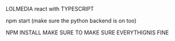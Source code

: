 LOLMEDIA react with TYPESCRIPT



npm start (make sure the python backend is on too)

NPM INSTALL MAKE SURE TO MAKE SURE EVERYTHIGNIS  FINE
